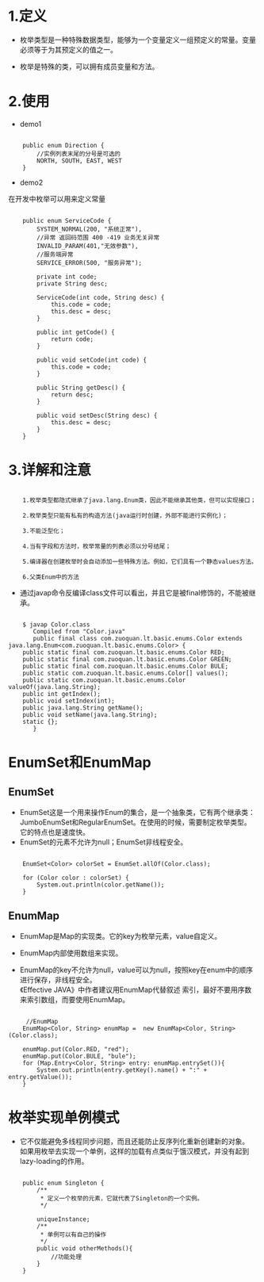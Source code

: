 # 1.定义

- 枚举类型是一种特殊数据类型，能够为一个变量定义一组预定义的常量。变量必须等于为其预定义的值之一。

- 枚举是特殊的类，可以拥有成员变量和方法。

# 2.使用

- demo1

```

	public enum Direction {
	    //实例列表末尾的分号是可选的
	    NORTH, SOUTH, EAST, WEST
	}
```

- demo2

在开发中枚举可以用来定义常量

```

	public enum ServiceCode {
	    SYSTEM_NORMAL(200, "系统正常"),
	    //异常 返回码范围 400 -419 业务无关异常
	    INVALID_PARAM(401,"无效参数"),
	    //服务端异常
	    SERVICE_ERROR(500, "服务异常");
	
	    private int code;
	    private String desc;
	
	    ServiceCode(int code, String desc) {
	        this.code = code;
	        this.desc = desc;
	    }
	
	    public int getCode() {
	        return code;
	    }
	
	    public void setCode(int code) {
	        this.code = code;
	    }
	
	    public String getDesc() {
	        return desc;
	    }
	
	    public void setDesc(String desc) {
	        this.desc = desc;
	    }
	}
```

# 3.详解和注意

```

	1.枚举类型都隐式继承了java.lang.Enum类，因此不能继承其他类，但可以实现接口；  

	​2.枚举类型只能有私有的构造方法(java运行时创建，外部不能进行实例化)；  

	​3.不能泛型化；  

	​4.当有字段和方法时，枚举常量的列表必须以分号结尾；  

	​5.编译器在创建枚举时会自动添加一些特殊方法。例如，它们具有一个静态values方法。

	6.父类Enum中的方法
```

- 通过javap命令反编译class文件可以看出，并且它是被final修饰的，不能被继承。

```

	$ javap Color.class
	​   Compiled from "Color.java"
	​   public final class com.zuoquan.lt.basic.enums.Color extends java.lang.Enum<com.zuoquan.lt.basic.enums.Color> {
	public static final com.zuoquan.lt.basic.enums.Color RED;
	public static final com.zuoquan.lt.basic.enums.Color GREEN;
	public static final com.zuoquan.lt.basic.enums.Color BULE;
	public static com.zuoquan.lt.basic.enums.Color[] values();
	public static com.zuoquan.lt.basic.enums.Color valueOf(java.lang.String);
	public int getIndex();
	public void setIndex(int);
	public java.lang.String getName();
	public void setName(java.lang.String);
	static {};
	​   }
```
# EnumSet和EnumMap

## EnumSet

- EnumSet这是一个用来操作Enum的集合，是一个抽象类，它有两个继承类：JumboEnumSet和RegularEnumSet。在使用的时候，需要制定枚举类型。 它的特点也是速度快。
​ 
- EnumSet的元素不允许为null；EnumSet非线程安全。

```

	EnumSet<Color> colorSet = EnumSet.allOf(Color.class);
	
	for (Color color : colorSet) {
	    System.out.println(color.getName());
	}
```

## EnumMap

- EnumMap是Map的实现类。它的key为枚举元素，value自定义。

- EnumMap内部使用数组来实现。

- EnumMap的key不允许为null，value可以为null，按照key在enum中的顺序进行保存，非线程安全。  
  《Effective JAVA》中作者建议用EnumMap代替叙述 索引，最好不要用序数来索引数组，而要使用EnumMap。

```

	 //EnumMap
	EnumMap<Color, String> enumMap =  new EnumMap<Color, String>(Color.class);
	
	enumMap.put(Color.RED, "red");
	enumMap.put(Color.BULE, "bule");
	for (Map.Entry<Color, String> entry: enumMap.entrySet()){
	    System.out.println(entry.getKey().name() + ":" + entry.getValue());
	}
```

# 枚举实现单例模式

- 它不仅能避免多线程同步问题，而且还能防止反序列化重新创建新的对象。  
 如果用枚举去实现一个单例，这样的加载有点类似于饿汉模式，并没有起到lazy-loading的作用。

```

	public enum Singleton {
	    /**
	     * 定义一个枚举的元素，它就代表了Singleton的一个实例。
	     */
	
	    uniqueInstance;
	    /**
	     * 单例可以有自己的操作
	     */
	    public void otherMethods(){
	        //功能处理
	    }
	}
```